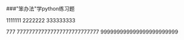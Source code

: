 ﻿###"笨办法"学python练习题

1111111
2222222
333333333

777
777777777777777777777777777
999999999999999999999999